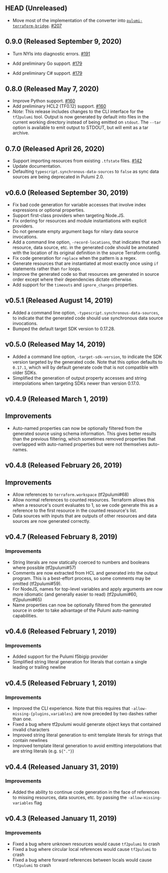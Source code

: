 ## HEAD (Unreleased)

- Move most of the implementation of the converter into [`pulumi-terraform-bridge`](https://github.com/pulumi/pulumi-terraform-bridge).
  [#207](https://github.com/pulumi/tf2pulumi/pull/207)

## 0.9.0 (Released September 9, 2020)

- Turn NYIs into diagnostic errors.
  [#191](https://github.com/pulumi/tf2pulumi/pull/191)

- Add preliminary Go support.
  [#179](https://github.com/pulumi/tf2pulumi/pull/189)

- Add preliminary C# support.
  [#179](https://github.com/pulumi/tf2pulumi/pull/179)

## 0.8.0 (Released May 7, 2020)

- Improve Python support.
  [#160](https://github.com/pulumi/tf2pulumi/pull/160)
- Add preliminary HCL2 (TF0.12) support.
  [#160](https://github.com/pulumi/tf2pulumi/pull/160)
- *Note*: This release includes changes to the CLI interface for the `tf2pulumi` tool.
  Output is now generated by default into files in the current working directory instead of 
  being emitted on `stdout`.  The `--tar` option is available to emit output to STDOUT, but 
  will emit as a tar archive.

## 0.7.0 (Released April 26, 2020)

- Support importing resources from existing `.tfstate` files.
  [#142](https://github.com/pulumi/tf2pulumi/pull/142)
- Update documentation.
- Defaulting `typescript.synchronous-data-sources` to `false` as sync data sources are being
  deprecated in Pulumi 2.0.

## v0.6.0 (Released September 30, 2019)

- Fix bad code generation for variable accesses that involve index expressions or optional properties.
- Support first-class providers when targeting Node.JS.
- Fix ordering for resources and module instantiations with explicit providers.
- Do not generate empty argument bags for nilary data source invocations.
- Add a command line option, `-record-locations`, that indicates that each resource, data source, etc. in the
  generated code should be annotated with the location of its original definition in the source Terraform config.
- Fix code generation for `replace` when the pattern is a regex.
- Generate resources that are instantiated at most exactly once using `if` statements rather than `for` loops.
- Improve the generated code so that resources are generated in source order except where their dependencies dictate
  otherwise.
- Add support for the `timeouts` and `ignore_changes` properties.

## v0.5.1 (Released August 14, 2019)

- Added a command line option, `-typescript.synchronous-data-sources`, to indicate that the generated code should
  use synchronous data source invocations.
- Bumped the default target SDK version to 0.17.28.

## v0.5.0 (Released May 14, 2019)

- Added a command line option, `-target-sdk-version`,  to indicate the SDK version targeted by the generated code.
  Note that this option defaults to `0.17.1`, which will by default generate code that is not compatible with
  older SDKs.
- Simplified the generation of output property accesses and string interpolations when targeting SDKs newer than
  version 0.17.0.

## v0.4.9 (Released March 1, 2019)

## Improvements

- Auto-named properties can now be optionally filtered from the generated source using schema information. This gives
  better results than the previous filtering, which sometimes removed properties that overlapped with auto-named
  properties but were not themselves auto-names.

## v0.4.8 (Released February 26, 2019)

## Improvements

- Allow references to `terraform.workspace` (tf2pulumi#68)
- Allow normal references to counted resources. Terraform allows this when a resource's count evaluates to 1, so
  we code generate this as a reference to the first resource in the counted resource's list.
- Data sources with inputs that are outputs of other resources and data sources are now generated correctly.

## v0.4.7 (Released February 8, 2019)

### Improvements

- String literals are now statically coerced to numbers and booleans where possible (tf2pulumi#57)
- Comments are now extracted from HCL and generated into the output program. This is a best-effort process, so some
  comments may be omitted (tf2pulumi#59).
- For NodeJS, names for top-level variables and apply arguments are now more idiomatic (and generally easier to
  read) (tf2pulumi#60, tf2pulumi#65)
- Name properties can now be optionally filtered from the generated source in order to take advantage of the Pulumi
  auto-naming capabilities.

## v0.4.6 (Released February 1, 2019)

### Improvements

- Added support for the Pulumi f5bigip provider
- Simplified string literal generation for literals that contain a single leading or trailing newline

## v0.4.5 (Released February 1, 2019)

### Improvements

- Improved the CLI experience. Note that this requires that `-allow-missing-{plugins,variables}` are now preceded by
  two dashes rather than one.
- Fixed a bug where tf2pulumi would generate object keys that contained invalid characters
- Improved string literal generation to emit template literals for strings that contain newlines
- Improved template literal generation to avoid emitting interpolations that are string literals (e.g. `${"."}`)

## v0.4.4 (Released January 31, 2019)

### Improvements

- Added the ability to continue code generation in the face of references to missing resources, data sources, etc. by
  passing the `-allow-missing-variables` flag

## v0.4.3 (Released January 11, 2019)

### Improvements

- Fixed a bug where unknown resources would cause `tf2pulumi` to crash
- Fixed a bug where circular local references would cause `tf2pulumi` to crash
- Fixed a bug where forward references between locals would cause `tf2pulumi` to crash
